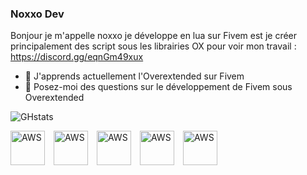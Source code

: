 ### Noxxo Dev

Bonjour je m'appelle noxxo je développe en lua sur Fivem est je créer principalement des script sous les librairies OX pour voir mon travail : https://discord.gg/eqnGm49xux

- 🌱 J'apprends actuellement l'Overextended sur Fivem
- 💬 Posez-moi des questions sur le développement de Fivem sous Overextended
<!--
**Noxxodev/Noxxodev** is a ✨ _special_ ✨ repository because its `README.md` (this file) appears on your GitHub profile.

Here are some ideas to get you started:

- 🔭 I’m currently working on ...

- 👯 I’m looking to collaborate on ...
- 🤔 I’m looking for help with ...

- 📫 How to reach me: ...
- 😄 Pronouns: ...
- ⚡ Fun fact: ...
-->

![GHstats](https://github-readme-stats.vercel.app/api?username=Noxxodev&show_icons=true)

<img align="left" alt="AWS" width="55px" src="https://cdn.jsdelivr.net/gh/devicons/devicon/icons/visualstudio/visualstudio-plain.svg" style="padding-right:11px;" /> <img align="left" alt="AWS" width="55px" src="https://cdn.jsdelivr.net/gh/devicons/devicon/icons/lua/lua-original-wordmark.svg" style="padding-right:11px;" /> <img align="left" alt="AWS" width="55px" src="https://cdn.jsdelivr.net/gh/devicons/devicon/icons/html5/html5-original.svg" style="padding-right:11px;" /> <img align="left" alt="AWS" width="55px" src="https://cdn.jsdelivr.net/gh/devicons/devicon/icons/css3/css3-original.svg" style="padding-right:11px;" /> <img align="left" alt="AWS" width="55px" src="https://cdn.jsdelivr.net/gh/devicons/devicon/icons/mysql/mysql-original-wordmark.svg" style="padding-right:11px;" />
